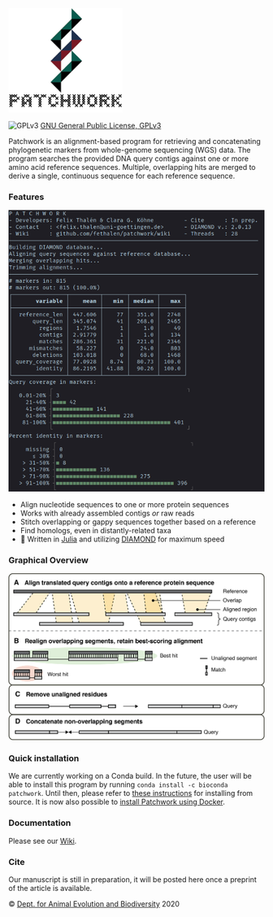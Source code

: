<img src="https://github.com/fethalen/Patchwork/blob/main/patchwork_logo_500px.png" alt="Patchwork logo" width="225"/>

![GPLv3](http://www.gnu.org/graphics/gplv3-88x31.png)
[GNU General Public License, GPLv3](http://www.gnu.org/copyleft/gpl.html)

Patchwork is an alignment-based program for retrieving and concatenating
phylogenetic markers from whole-genome sequencing (WGS) data. The program
searches the provided DNA query contigs against one or more amino acid reference
sequences. Multiple, overlapping hits are merged to derive a single, continuous
sequence for each reference sequence.

### Features

<img src="https://github.com/fethalen/Patchwork/blob/main/patchwork_screenshot.png" alt="Patchwork screenshot"/>

* Align nucleotide sequences to one or more protein sequences
* Works with already assembled contigs _or_ raw reads
* Stitch overlapping or gappy sequences together based on a reference
* Find homologs, even in distantly-related taxa
* 🐇 Written in [Julia](https://julialang.org/) and utilizing
  [DIAMOND](https://github.com/bbuchfink/diamond) for maximum speed

### Graphical Overview

![Graphical Overview](https://github.com/fethalen/patchwork/blob/main/overview.png?raw=true)

### Quick installation

We are currently working on a Conda build. In the future,
the user will be able to install this program by running `conda
install -c bioconda patchwork`. Until then, please refer to
[these instructions](https://github.com/fethalen/Patchwork/wiki/4.-Installation)
for installing from source. It is now also possible to [install
Patchwork using Docker](https://github.com/fethalen/Patchwork/wiki/4.-Installation#installing-patchwork-with-docker).

### Documentation

Please see our [Wiki](https://github.com/fethalen/Patchwork/wiki).

### Cite

Our manuscript is still in preparation, it will be posted here once a preprint
of the article is available.

© [Dept. for Animal Evolution and Biodiversity](https://www.uni-goettingen.de/en/80149.html) 2020
